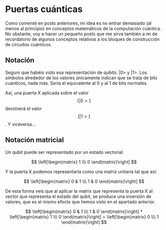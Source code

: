 # Puertas cuánticas

Como comenté en posts anteriores, mi idea es no entrar demasiado (al menos al principio) en conceptos matemáticos de la computación cuántica. 
No obstante, voy a hacer un pequeño posts que me sirva también a mi de recordatorio de algunos conceptos relativos a los bloques de construcción de circuítos cuánticos.

## Notación

Seguro que habéis visto esa representación de qubits: |0> y |1>. Los símbolos alrededor de los valores únicamente indican que se trata de bits cuánticos, nada más.
Sería el equivalente al 0 y al 1 de bits normales.

Así, una puerta X aplicada sobre el valor $$ \left[|0>] $$ devolverá el valor $$ \left[|1>] $$. Y viceversa...

## Notación matricial

Un qubit puede ser representado por un estado vectorial:

$$ \left[\begin{matrix} 1 \\\ 0 \end{matrix}\right] $$

Y la puerta X podemos representarla como una matriz unitaria tal que así:

$$ \left[\begin{matrix} 0 & 1 \\\ 1 & 0 \end{matrix}\right] $$

De esta forma veis que al aplicar la matrix que representa la puerta X al vector que representa el estado del qubit, se produce una inversión de valores, que es el mismo efecto que hemos visto en el apartado anterior.

$$ \left[\begin{matrix} 0 & 1 \\\ 1 & 0 \end{matrix}\right] * \left[\begin{matrix} 1 \\\ 0 \end{matrix}\right] = \left[\begin{matrix} 0 \\\ 1 \end{matrix}\right] $$

